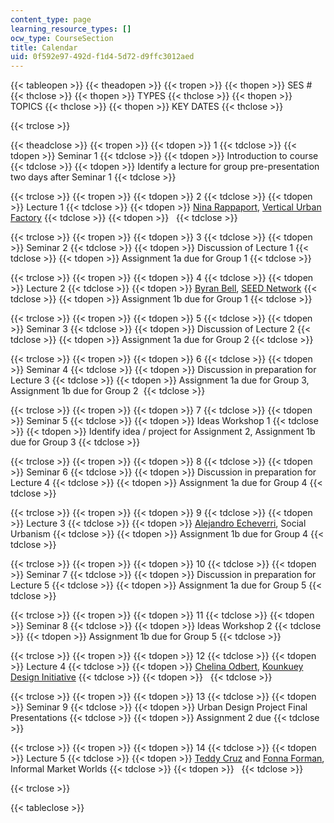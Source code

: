 ```yaml
---
content_type: page
learning_resource_types: []
ocw_type: CourseSection
title: Calendar
uid: 0f592e97-492d-f1d4-5d72-d9ffc3012aed
---
```


{{< tableopen >}}
{{< theadopen >}}
{{< tropen >}}
{{< thopen >}}
SES #
{{< thclose >}}
{{< thopen >}}
TYPES
{{< thclose >}}
{{< thopen >}}
TOPICS
{{< thclose >}}
{{< thopen >}}
KEY DATES
{{< thclose >}}

{{< trclose >}}

{{< theadclose >}}
{{< tropen >}}
{{< tdopen >}}
1
{{< tdclose >}}
{{< tdopen >}}
Seminar 1
{{< tdclose >}}
{{< tdopen >}}
Introduction to course
{{< tdclose >}}
{{< tdopen >}}
Identify a lecture for group pre-presentation two days after Seminar 1
{{< tdclose >}}

{{< trclose >}}
{{< tropen >}}
{{< tdopen >}}
2
{{< tdclose >}}
{{< tdopen >}}
Lecture 1
{{< tdclose >}}
{{< tdopen >}}
[Nina Rappaport](https://dusp.mit.edu/cdd/event/feb-8-cdd-forum-nina-rappaport-vertical-urban-factory-0), [Vertical Urban Factory](http://verticalurbanfactory.org/OVERVIEW)
{{< tdclose >}}
{{< tdopen >}}
 
{{< tdclose >}}

{{< trclose >}}
{{< tropen >}}
{{< tdopen >}}
3
{{< tdclose >}}
{{< tdopen >}}
Seminar 2
{{< tdclose >}}
{{< tdopen >}}
Discussion of Lecture 1
{{< tdclose >}}
{{< tdopen >}}
Assignment 1a due for Group 1
{{< tdclose >}}

{{< trclose >}}
{{< tropen >}}
{{< tdopen >}}
4
{{< tdclose >}}
{{< tdopen >}}
Lecture 2
{{< tdclose >}}
{{< tdopen >}}
[Byran Bell](https://dusp.mit.edu/cdd/event/cdd-forum-bryan-bell-public-interest-design-design-98), [SEED Network](http://seednetwork.org/about/)
{{< tdclose >}}
{{< tdopen >}}
Assignment 1b due for Group 1
{{< tdclose >}}

{{< trclose >}}
{{< tropen >}}
{{< tdopen >}}
5
{{< tdclose >}}
{{< tdopen >}}
Seminar 3
{{< tdclose >}}
{{< tdopen >}}
Discussion of Lecture 2
{{< tdclose >}}
{{< tdopen >}}
Assignment 1a due for Group 2
{{< tdclose >}}

{{< trclose >}}
{{< tropen >}}
{{< tdopen >}}
6
{{< tdclose >}}
{{< tdopen >}}
Seminar 4
{{< tdclose >}}
{{< tdopen >}}
Discussion in preparation for Lecture 3
{{< tdclose >}}
{{< tdopen >}}
Assignment 1a due for Group 3, Assignment 1b due for Group 2 
{{< tdclose >}}

{{< trclose >}}
{{< tropen >}}
{{< tdopen >}}
7
{{< tdclose >}}
{{< tdopen >}}
Seminar 5
{{< tdclose >}}
{{< tdopen >}}
Ideas Workshop 1
{{< tdclose >}}
{{< tdopen >}}
Identify idea / project for Assignment 2, Assignment 1b due for Group 3
{{< tdclose >}}

{{< trclose >}}
{{< tropen >}}
{{< tdopen >}}
8
{{< tdclose >}}
{{< tdopen >}}
Seminar 6
{{< tdclose >}}
{{< tdopen >}}
Discussion in preparation for Lecture 4
{{< tdclose >}}
{{< tdopen >}}
Assignment 1a due for Group 4
{{< tdclose >}}

{{< trclose >}}
{{< tropen >}}
{{< tdopen >}}
9
{{< tdclose >}}
{{< tdopen >}}
Lecture 3
{{< tdclose >}}
{{< tdopen >}}
[Alejandro Echeverri](https://dusp.mit.edu/cdd/event/cdd-forum-alejandro-echeverri-medellin-urban-narratives-emerging-contexts), Social Urbanism
{{< tdclose >}}
{{< tdopen >}}
Assignment 1b due for Group 4
{{< tdclose >}}

{{< trclose >}}
{{< tropen >}}
{{< tdopen >}}
10
{{< tdclose >}}
{{< tdopen >}}
Seminar 7
{{< tdclose >}}
{{< tdopen >}}
Discussion in preparation for Lecture 5
{{< tdclose >}}
{{< tdopen >}}
Assignment 1a due for Group 5
{{< tdclose >}}

{{< trclose >}}
{{< tropen >}}
{{< tdopen >}}
11
{{< tdclose >}}
{{< tdopen >}}
Seminar 8
{{< tdclose >}}
{{< tdopen >}}
Ideas Workshop 2
{{< tdclose >}}
{{< tdopen >}}
Assignment 1b due for Group 5
{{< tdclose >}}

{{< trclose >}}
{{< tropen >}}
{{< tdopen >}}
12
{{< tdclose >}}
{{< tdopen >}}
Lecture 4
{{< tdclose >}}
{{< tdopen >}}
[Chelina Odbert](https://dusp.mit.edu/cdd/event/cdd-forum-425-chelina-odbert-kounkuey-design-initiative), [Kounkuey Design Initiative](http://www.kounkuey.org/)
{{< tdclose >}}
{{< tdopen >}}
 
{{< tdclose >}}

{{< trclose >}}
{{< tropen >}}
{{< tdopen >}}
13
{{< tdclose >}}
{{< tdopen >}}
Seminar 9
{{< tdclose >}}
{{< tdopen >}}
Urban Design Project Final Presentations
{{< tdclose >}}
{{< tdopen >}}
Assignment 2 due
{{< tdclose >}}

{{< trclose >}}
{{< tropen >}}
{{< tdopen >}}
14
{{< tdclose >}}
{{< tdopen >}}
Lecture 5
{{< tdclose >}}
{{< tdopen >}}
[Teddy Cruz](https://visarts.ucsd.edu/people/faculty/teddy-cruz.html) and [Fonna Forman](https://polisci.ucsd.edu/people/faculty/faculty-directory/currently-active-faculty/forman-profile.html), Informal Market Worlds
{{< tdclose >}}
{{< tdopen >}}
 
{{< tdclose >}}

{{< trclose >}}

{{< tableclose >}}